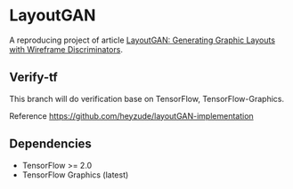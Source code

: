 # LayoutGAN

A reproducing project of article [LayoutGAN: Generating Graphic Layouts with Wireframe Discriminators](https://arxiv.org/abs/1901.06767).

## Verify-tf

This branch will do verification base on TensorFlow, TensorFlow-Graphics.

Reference <https://github.com/heyzude/layoutGAN-implementation>

## Dependencies

* TensorFlow >= 2.0
* TensorFlow Graphics (latest)